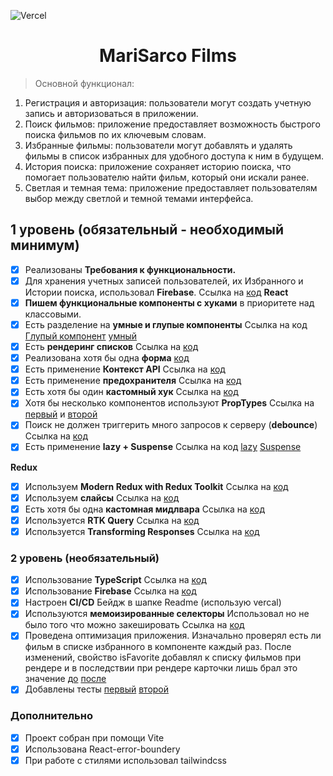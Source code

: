 ![Vercel](https://vercelbadge.vercel.app/api/MariSarco/ASTON_TRAINEE_COURSE_REACT)


# <h1 align="center">MariSarco Films</h1>

> Основной функционал:

1. Регистрация и авторизация: пользователи могут создать учетную запись и авторизоваться в приложении.
2. Поиск фильмов: приложение предоставляет возможность быстрого поиска фильмов по их ключевым словам.
3. Избранные фильмы: пользователи могут добавлять и удалять фильмы в список избранных для удобного доступа к ним в будущем.
4. История поиска: приложение сохраняет историю поиска, что помогает пользователю найти фильм, который они искали ранее.
5. Светлая и темная тема: приложение предоставляет пользователям выбор между светлой и темной темами интерфейса.

## **1 уровень (обязательный - необходимый минимум)**

- [x] Реализованы **Требования к функциональности.**
- [x] Для хранения учетных записей пользователей, их Избранного и Истории поиска, использовал **Firebase**. Ссылка на [код](https://github.com/MariSarco/ASTON_TRAINEE_COURSE_REACT/blob/main/src/firebase.ts)
      **React**
- [x] **Пишем функциональные компоненты c хуками** в приоритете над классовыми.
- [x] Есть разделение на **умные и глупые компоненты** Ссылка на код [Глупый компонент](https://github.com/MariSarco/ASTON_TRAINEE_COURSE_REACT/blob/main/src/components/Header/header.tsx) [умный](https://github.com/MariSarco/ASTON_TRAINEE_COURSE_REACT/blob/main/src/components/UiElements/search-input.tsx)
- [x] Есть **рендеринг списков** Ссылка на [код](https://github.com/MariSarco/ASTON_TRAINEE_COURSE_REACT/blob/main/src/pages/home-page.tsx)
- [x] Реализована хотя бы одна **форма** [код](https://github.com/MariSarco/ASTON_TRAINEE_COURSE_REACT/blob/main/src/components/auth/auth-form.tsx)
- [x] Есть применение **Контекст API** Ссылка на [код](https://github.com/MariSarco/ASTON_TRAINEE_COURSE_REACT/blob/main/src/components/theme/theme-provider.tsx)
- [x] Есть применение **предохранителя** Ссылка на [код](https://github.com/MariSarco/ASTON_TRAINEE_COURSE_REACT/blob/main/src/App.tsx)
- [x] Есть хотя бы один **кастомный хук** Ссылка на [код](https://github.com/MariSarco/ASTON_TRAINEE_COURSE_REACT/blob/main/src/components/hooks/use-auth.ts)
- [x] Хотя бы несколько компонентов используют **PropTypes** Ссылка на [первый](https://github.com/MariSarco/ASTON_TRAINEE_COURSE_REACT/blob/main/src/pages/search-page.tsx) и [второй](https://github.com/MariSarco/ASTON_TRAINEE_COURSE_REACT/blob/main/src/pages/home-page.tsx)
- [x] Поиск не должен триггерить много запросов к серверу (**debounce**) Ссылка на [код](https://github.com/MariSarco/ASTON_TRAINEE_COURSE_REACT/blob/main/src/components/hooks/use-debounce.ts)
- [x] Есть применение **lazy + Suspense** Ссылка на код [lazy](https://github.com/MariSarco/ASTON_TRAINEE_COURSE_REACT/blob/main/src/router/router-config.ts) [Suspense](https://github.com/MariSarco/ASTON_TRAINEE_COURSE_REACT/blob/main/src/router/index.tsx)

**Redux**

- [x] Используем **Modern Redux with Redux Toolkit** Ссылка на [код](https://github.com/MariSarco/ASTON_TRAINEE_COURSE_REACT/blob/main/src/store/index.ts)
- [x] Используем **слайсы** Ссылка на [код](https://github.com/MariSarco/ASTON_TRAINEE_COURSE_REACT/blob/main/src/store/slices/user/user-slice.ts)
- [x] Есть хотя бы одна **кастомная мидлвара** Ссылка на [код](https://github.com/MariSarco/ASTON_TRAINEE_COURSE_REACT/blob/main/src/components/helpers/logger.ts)
- [x] Используется **RTK Query** Ссылка на [код](https://github.com/MariSarco/ASTON_TRAINEE_COURSE_REACT/blob/main/src/store/slices/films/films-slice.ts)
- [x] Используется **Transforming Responses** Ссылка на [код](https://github.com/MariSarco/ASTON_TRAINEE_COURSE_REACT/blob/main/src/store/slices/films/films-slice.ts)

### **2 уровень (необязательный)**

- [x] Использование **TypeScript** Ссылка на [код](https://github.com/MariSarco/ASTON_TRAINEE_COURSE_REACT/blob/main/src/store/types/film-types.ts)
- [x] Использование **Firebase** Ссылка на [код](https://github.com/MariSarco/ASTON_TRAINEE_COURSE_REACT/blob/main/src/firebase.ts)
- [x] Настроен **CI/CD** Бейдж в шапке Readme (использую vercal)
- [x] Используются **мемоизированные селекторы** Использовал но не было того что можно закешировать Ссылка на [код](https://github.com/MariSarco/ASTON_TRAINEE_COURSE_REACT/blob/main/src/store/slices/favorites/favorites-selectors.ts)
- [x] Проведена оптимизация приложения. Изначально проверял есть ли фильм в списке избранного в компоненте каждый раз. После изменений, свойство isFavorite добавлял к списку фильмов при рендере и в последствии при рендере карточки лишь брал это значение [до](https://github.com/MariSarco/ASTON_TRAINEE_COURSE_REACT/pull/3) [после](https://github.com/MariSarco/ASTON_TRAINEE_COURSE_REACT/pull/4)
- [x] Добавлены тесты [первый](https://github.com/MariSarco/ASTON_TRAINEE_COURSE_REACT/blob/main/tests/test-2.spec.ts) [второй](https://github.com/MariSarco/ASTON_TRAINEE_COURSE_REACT/blob/main/tests/test-3.spec.ts)

### **Дополнительно**

- [x] Проект собран при помощи Vite
- [x] Использована React-error-boundery
- [x] При работе с стилями использовал tailwindcss